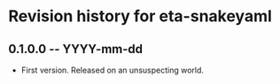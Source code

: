 # Revision history for eta-snakeyaml

## 0.1.0.0  -- YYYY-mm-dd

* First version. Released on an unsuspecting world.

